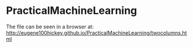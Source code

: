 # PracticalMachineLearning
The file can be seen in a browser at: http://eugene100hickey.github.io/PracticalMachineLearning/twocolumns.html
